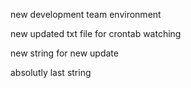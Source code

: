 new development team environment


new updated txt file for crontab watching


new string for new update


absolutly last string 
